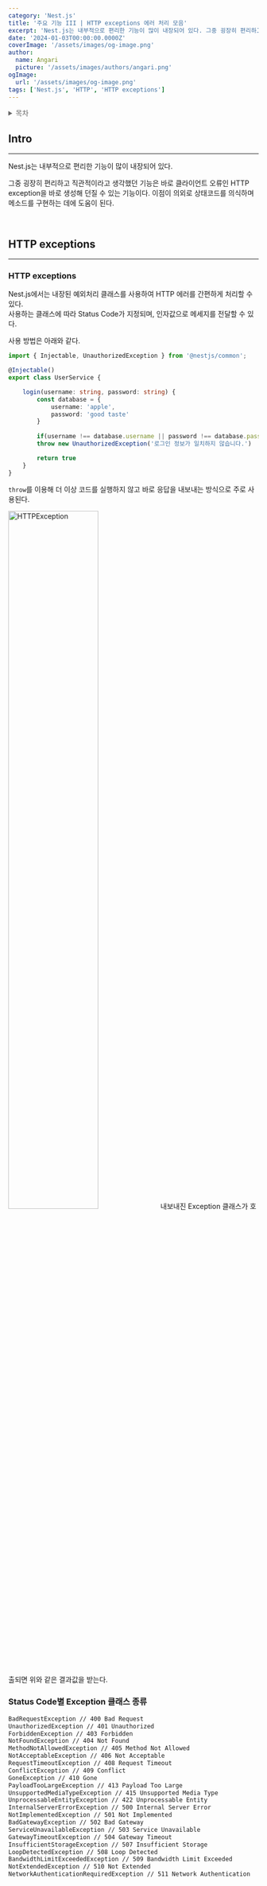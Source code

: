 ```yaml
---
category: 'Nest.js'
title: '주요 기능 III | HTTP exceptions 에러 처리 모음'
excerpt: 'Nest.js는 내부적으로 편리한 기능이 많이 내장되어 있다. 그중 굉장히 편리하고 직관적이라고 생각했던 기능은 바로 클라이언트 오류인 HTTP exception을 바로 생성해 던질 수 있는 기능이다. 이점이 의외로 상태코드를 의식하며 메소드를 구현하는 데에 도움이 된다.'
date: '2024-01-03T00:00:00.0000Z'
coverImage: '/assets/images/og-image.png'
author:
  name: Angari
  picture: '/assets/images/authors/angari.png'
ogImage:
  url: '/assets/images/og-image.png'
tags: ['Nest.js', 'HTTP', 'HTTP exceptions']
---
```


<details style="color: dimgrey;">
  <summary style="font-weight: 500;">목차</summary>
  <div>

##### **1. HTTP exceptions**
    
- HTTP exceptions
- Status Code별 Exception 클래스 종류

  </div>
</details>

## **Intro**
---

Nest.js는 내부적으로 편리한 기능이 많이 내장되어 있다.

그중 굉장히 편리하고 직관적이라고 생각했던 기능은 바로 클라이언트 오류인 HTTP exception을 바로 생성해 던질 수 있는 기능이다. 이점이 의외로 상태코드를 의식하며 메소드를 구현하는 데에 도움이 된다.

<br/>

## **HTTP exceptions**
---

### HTTP exceptions

Nest.js에서는 내장된 예외처리 클래스를 사용하여 HTTP 에러를 간편하게 처리할 수 있다.  
사용하는 클래스에 따라 Status Code가 지정되며, 인자값으로 메세지를 전달할 수 있다.

사용 방법은 아래와 같다.

```ts
import { Injectable, UnauthorizedException } from '@nestjs/common';

@Injectable()
export class UserService {

	login(username: string, password: string) {
		const database = {
			username: 'apple',
			password: 'good taste'
		}
		
		if(username !== database.username || password !== database.password)
		throw new UnauthorizedException('로그인 정보가 일치하지 않습니다.')

		return true
	}
}
```

`throw`를 이용해 더 이상 코드를 실행하지 않고 바로 응답을 내보내는 방식으로 주로 사용된다.

<img src="/assets/images/blog/4/1.png" alt="HTTPException" style="width: 60%; min-width: 280px; height: auto;">
내보내진 Exception 클래스가 호출되면 위와 같은 결과값을 받는다.

<br/>

### Status Code별 Exception 클래스 종류

```zsh
BadRequestException // 400 Bad Request
UnauthorizedException // 401 Unauthorized
ForbiddenException // 403 Forbidden
NotFoundException // 404 Not Found
MethodNotAllowedException // 405 Method Not Allowed
NotAcceptableException // 406 Not Acceptable
RequestTimeoutException // 408 Request Timeout
ConflictException // 409 Conflict
GoneException // 410 Gone
PayloadTooLargeException // 413 Payload Too Large
UnsupportedMediaTypeException // 415 Unsupported Media Type
UnprocessableEntityException // 422 Unprocessable Entity
InternalServerErrorException // 500 Internal Server Error
NotImplementedException // 501 Not Implemented
BadGatewayException // 502 Bad Gateway
ServiceUnavailableException // 503 Service Unavailable
GatewayTimeoutException // 504 Gateway Timeout
InsufficientStorageException // 507 Insufficient Storage
LoopDetectedException // 508 Loop Detected
BandwidthLimitExceededException // 509 Bandwidth Limit Exceeded
NotExtendedException // 510 Not Extended
NetworkAuthenticationRequiredException // 511 Network Authentication
```